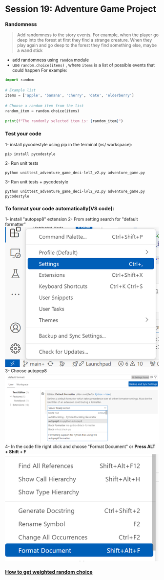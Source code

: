 # Session 19: Adventure Game Project


### Randomness 
> Add randomness to the story events. For example, when the player go deep into the forest at first they find a strange creature.
 When they play again and go deep to the forest they find something else, maybe a wand stick
- add randomness using `random` module
- use `random.choice(items)` , where `items` is a list of possible events that could happen
For example:
```python
import random

# Example list
items = ['apple', 'banana', 'cherry', 'date', 'elderberry']

# Choose a random item from the list
random_item = random.choice(items)

print(f"The randomly selected item is: {random_item}")
```

### Test your code
1- install pycodestyle using pip in the terminal (vs/ workspace):
```
pip install pycodestyle
```
2- Run unit tests
```
python unittest_adventure_game_deci-lvl2_v2.py adventure_game.py
```
3- Run unit tests + pycodestyle
```
python unittest_adventure_game_deci-lvl2_v2.py adventure_game.py pycodestyle
```
### To format your code automatically(VS code):
1- install "autopep8" extension
2- From setting search for "default formatter"
![setting in VS code](format_step_1.png)
3- Choose autopep8
![autopep8](autopep8.png)
4- In the code file right click and choose "Format Document" or **Press ALT + Shift + F**
![format](format.png)

### <a href = "https://www.geeksforgeeks.org/how-to-get-weighted-random-choice-in-python/">How to get weighted random choice</a>




